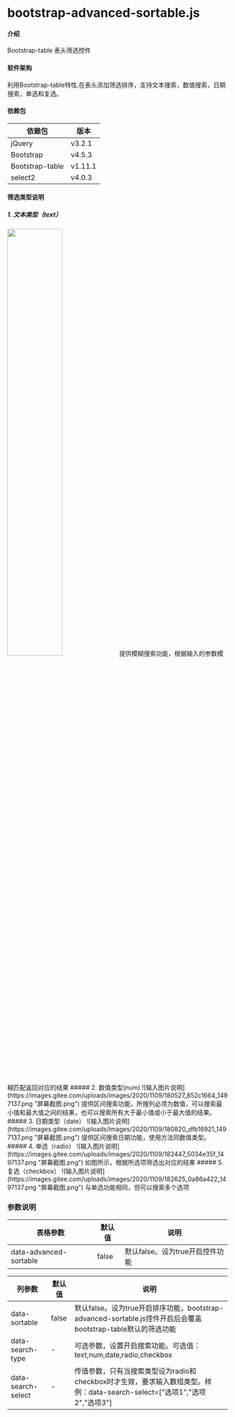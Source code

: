 # bootstrap-advanced-sortable.js

#### 介绍
Bootstrap-table 表头筛选控件

#### 软件架构
利用Bootstrap-table特性,在表头添加筛选排序，支持文本搜索，数值搜索，日期搜索，单选和复选。

#### 依赖包

|依赖包|版本|
|----|----|
|jQuery|v3.2.1|
|Bootstrap|v4.5.3|
|Bootstrap-table|v1.11.1|
|select2|v4.0.3|

#### 筛选类型说明
##### 1.  文本类型（text）
<img src="https://images.gitee.com/uploads/images/2020/1109/180315_d76c297b_1497137.png" width="50%" />
提供模糊搜索功能，根据输入的参数模糊匹配返回对应的结果
##### 2.  数值类型(num)
![输入图片说明](https://images.gitee.com/uploads/images/2020/1109/180527_852c1664_1497137.png "屏幕截图.png")
提供区间搜索功能，所搜列必须为数值，可以搜索最小值和最大值之间的结果，也可以搜索所有大于最小值或小于最大值的结果。
##### 3.  日期类型（date）
![输入图片说明](https://images.gitee.com/uploads/images/2020/1109/180820_dfb16921_1497137.png "屏幕截图.png")
提供区间搜索日期功能，使用方法同数值类型。
##### 4.  单选（radio）
![输入图片说明](https://images.gitee.com/uploads/images/2020/1109/182447_5034e35f_1497137.png "屏幕截图.png")
如图所示，根据所选项筛选出对应的结果
##### 5.  复选（checkbox）
![输入图片说明](https://images.gitee.com/uploads/images/2020/1109/182625_0a86a422_1497137.png "屏幕截图.png")
与单选功能相同，但可以搜索多个选项

### 参数说明
|表格参数|默认值|说明|
|----|----|----|
|data-advanced-sortable|false|默认false。设为true开启控件功能|

|列参数|默认值|说明|
|----|----|----|
|data-sortable|false|默认false。设为true开启排序功能，bootstrap-advanced-sortable.js控件开启后会覆盖bootstrap-table默认的筛选功能|
|data-search-type|-|可选参数，设置开启搜索功能。可选值：text,num,date,radio,checkbox|
|data-search-select|-|传值参数，只有当搜索类型设为radio和checkbox时才生效，要求输入数组类型。样例：data-search-select=["选项1","选项2","选项3"]|

